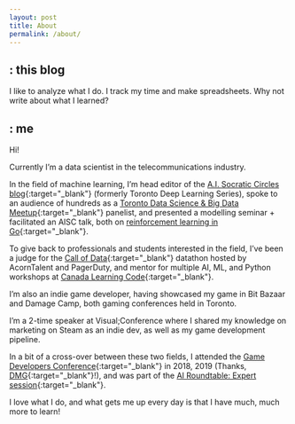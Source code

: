```yaml
---
layout: post
title: About
permalink: /about/
---
```


## : this blog

I like to analyze what I do. I track my time and make spreadsheets. Why not write about what I learned?

## : me

Hi!

Currently I’m a data scientist in the telecommunications industry.

In the field of machine learning, I’m head editor of the [A.I. Socratic Circles blog](https://aisc.a-i.science/blog/){:target="_blank"} (formerly Toronto Deep Learning Series), spoke to an audience of hundreds as a [Toronto Data Science & Big Data Meetup](https://www.meetup.com/tordatascience/){:target="_blank"} panelist, and presented a modelling seminar + facilitated an AISC talk, both on [reinforcement learning in Go](https://deepmind.com/blog/alphago-zero-learning-scratch/){:target="_blank"}.

To give back to professionals and students interested in the field, I’ve been a judge for the [Call of Data](https://acorntalent.io/callofdata){:target="_blank"} datathon hosted by AcornTalent and PagerDuty, and mentor for multiple AI, ML, and Python workshops at [Canada Learning Code](https://www.canadalearningcode.ca/){:target="_blank"}.

I’m also an indie game developer, having showcased my game in Bit Bazaar and Damage Camp, both gaming conferences held in Toronto.

I’m a 2-time speaker at Visual;Conference where I shared my knowledge on marketing on Steam as an indie dev, as well as my game development pipeline.

In a bit of a cross-over between these two fields, I attended the [Game Developers Conference](https://www.gdconf.com/){:target="_blank"} in 2018, 2019 (Thanks, [DMG](https://dmg.to/){:target="_blank"}!), and was part of the [AI Roundtable: Expert session](http://www.gameai.com/){:target="_blank"}.

I love what I do, and what gets me up every day is that I have much, much more to learn!
